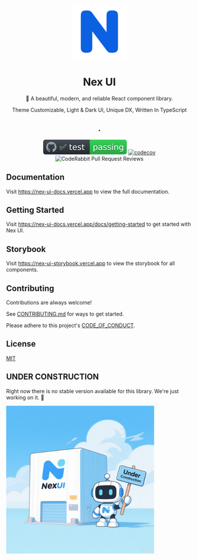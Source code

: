 <div align="center">
  <p>
    <img src='./assets/logo.png' style="width: 150px; height: 150px;" />
  </p>
  
# Nex UI

🎉 A beautiful, modern, and reliable React component library.

Theme Customizable, Light & Dark UI, Unique DX, Written In TypeScript

<h2>. </h2>

[![CI status](./assets/badge.svg)](https://github.com/rxy001/nex-ui/actions/workflows/QA.yml)
[![codecov](https://codecov.io/github/rxy001/nex-ui/branch/dev/graph/badge.svg?token=7NN7B1ZO6H)](https://codecov.io/github/rxy001/nex-ui)
![CodeRabbit Pull Request Reviews](https://img.shields.io/coderabbit/prs/github/rxy001/nex-ui?utm_source=oss&utm_medium=github&utm_campaign=rxy001%2Fnex-ui&labelColor=171717&color=FF570A&link=https%3A%2F%2Fcoderabbit.ai&label=CodeRabbit+Reviews)

</div>

## Documentation

Visit https://nex-ui-docs.vercel.app to view the full documentation.

## Getting Started

Visit https://nex-ui-docs.vercel.app/docs/getting-started to get started with Nex UI.

## Storybook

Visit https://nex-ui-storybook.vercel.app to view the storybook for all components.

## Contributing

Contributions are always welcome!

See [CONTRIBUTING.md](/CONTRIBUTING.md) for ways to get started.

Please adhere to this project's [CODE_OF_CONDUCT](/CODE_OF_CONDUCT.md).

## License

[MIT](https://choosealicense.com/licenses/mit/)

## UNDER CONSTRUCTION

<p>Right now there is no stable version available for this library. We're just working on it. 🚀</p>
<img src='./assets/construction.png' style="width: 400px; height: 400px;" />
